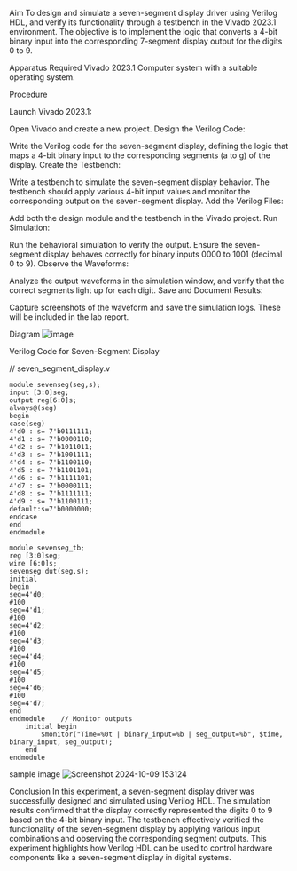 Aim
To design and simulate a seven-segment display driver using Verilog HDL, and verify its functionality through a testbench in the Vivado 2023.1 environment. The objective is to implement the logic that converts a 4-bit binary input into the corresponding 7-segment display output for the digits 0 to 9.

Apparatus Required
Vivado 2023.1
Computer system with a suitable operating system.

Procedure

Launch Vivado 2023.1:

Open Vivado and create a new project.
Design the Verilog Code:

Write the Verilog code for the seven-segment display, defining the logic that maps a 4-bit binary input to the corresponding segments (a to g) of the display.
Create the Testbench:

Write a testbench to simulate the seven-segment display behavior. The testbench should apply various 4-bit input values and monitor the corresponding output on the seven-segment display.
Add the Verilog Files:

Add both the design module and the testbench in the Vivado project.
Run Simulation:

Run the behavioral simulation to verify the output. Ensure the seven-segment display behaves correctly for binary inputs 0000 to 1001 (decimal 0 to 9).
Observe the Waveforms:

Analyze the output waveforms in the simulation window, and verify that the correct segments light up for each digit.
Save and Document Results:

Capture screenshots of the waveform and save the simulation logs. These will be included in the lab report.

Diagram
![image](https://github.com/user-attachments/assets/d7ecb419-906e-4e3b-9b82-f86ced4f364a)


Verilog Code for Seven-Segment Display

// seven_segment_display.v
```
module sevenseg(seg,s);
input [3:0]seg;
output reg[6:0]s;
always@(seg)
begin
case(seg)
4'd0 : s= 7'b0111111;
4'd1 : s= 7'b0000110;
4'd2 : s= 7'b1011011;
4'd3 : s= 7'b1001111;
4'd4 : s= 7'b1100110;
4'd5 : s= 7'b1101101;
4'd6 : s= 7'b1111101;
4'd7 : s= 7'b0000111;
4'd8 : s= 7'b1111111;
4'd9 : s= 7'b1100111;
default:s=7'b0000000;
endcase
end
endmodule

```
```
module sevenseg_tb;
reg [3:0]seg;
wire [6:0]s;
sevenseg dut(seg,s);
initial
begin
seg=4'd0;
#100
seg=4'd1;
#100
seg=4'd2;
#100
seg=4'd3;
#100
seg=4'd4;
#100
seg=4'd5;
#100
seg=4'd6;
#100
seg=4'd7;
end
endmodule    // Monitor outputs
    initial begin
        $monitor("Time=%0t | binary_input=%b | seg_output=%b", $time, binary_input, seg_output);
    end
endmodule
```
sample image
![Screenshot 2024-10-09 153124](https://github.com/user-attachments/assets/e2ff4ff3-ddbe-46ad-9fe4-b84a0d86b28d)

Conclusion
In this experiment, a seven-segment display driver was successfully designed and simulated using Verilog HDL. The simulation results confirmed that the display correctly represented the digits 0 to 9 based on the 4-bit binary input. The testbench effectively verified the functionality of the seven-segment display by applying various input combinations and observing the corresponding segment outputs. This experiment highlights how Verilog HDL can be used to control hardware components like a seven-segment display in digital systems.
